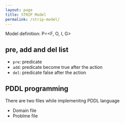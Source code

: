 ```yaml
---
layout: page
title: STRIP Model
permalink: /strip-model/
---
```


Model definition: P=<F, O, I, G>


## pre, add and del list 
- `pre`: predicate
- `add`: predicate become true after the action
- `del`: predicate false after the action

## PDDL programming

There are two files while implemenitng PDDL language
- Domain file
- Problme file
